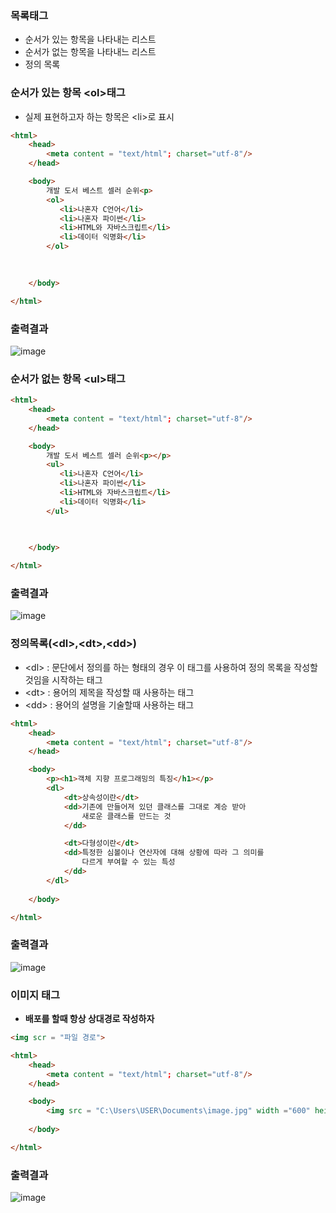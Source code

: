 ### 목록태그
- 순서가 있는 항목을 나타내는 리스트
- 순서가 없는 항목을 나타내느 리스트
- 정의 목록

### 순서가 있는 항목 \<ol>태그
- 실제 표현하고자 하는 항목은 \<li>로 표시

```html
<html>
    <head>
        <meta content = "text/html"; charset="utf-8"/>
    </head>

    <body>
        개발 도서 베스트 셀러 순위<p>
        <ol>
           <li>나혼자 C언어</li> 
           <li>나혼자 파이썬</li>
           <li>HTML와 자바스크립트</li>
           <li>데이터 익명화</li>
        </ol>    
        

     
    </body>

</html>
```

### 출력결과
![image](https://user-images.githubusercontent.com/82345970/163501503-14435bc3-5fbb-41b1-96ba-73fc98b5b3bd.png)



### 순서가 없는 항목 \<ul>태그

```html
<html>
    <head>
        <meta content = "text/html"; charset="utf-8"/>
    </head>

    <body>
        개발 도서 베스트 셀러 순위<p></p>
        <ul>
           <li>나혼자 C언어</li> 
           <li>나혼자 파이썬</li>
           <li>HTML와 자바스크립트</li>
           <li>데이터 익명화</li>
        </ul>    
        

     
    </body>

</html>
```

### 출력결과
![image](https://user-images.githubusercontent.com/82345970/163501583-4027c90f-179b-4583-aca7-fd600322f578.png)

### 정의목록(\<dl>,\<dt>,\<dd>)
- \<dl> : 문단에서 정의를 하는 형태의 경우 이 태그를 사용하여 정의 목록을 작성할 것임을 시작하는 태그
- \<dt> : 용어의 제목을 작성할 때 사용하는 태그
- \<dd> : 용어의 설명을 기술할때 사용하는 태그

```html
<html>
    <head>
        <meta content = "text/html"; charset="utf-8"/>
    </head>

    <body>
        <p><h1>객체 지향 프로그래밍의 특징</h1></p>
        <dl>
            <dt>상속성이란</dt>
            <dd>기존에 만들어져 있던 클래스를 그대로 계승 받아
                새로운 클래스를 만드는 것
            </dd>

            <dt>다형성이란</dt>
            <dd>특정한 심볼이나 연산자에 대해 상황에 따라 그 의미를
                다르게 부여할 수 있는 특성
            </dd>
        </dl>
     
    </body>

</html>
```

### 출력결과
![image](https://user-images.githubusercontent.com/82345970/163502086-aa7f7ba2-ee03-462e-bd82-06897c2bce4a.png)

### 이미지 태그 
- **배포를 할때 항상 상대경로 작성하자**
```html
<img scr = "파일 경로">
```

```html
<html>
    <head>
        <meta content = "text/html"; charset="utf-8"/>
    </head>

    <body>
        <img src = "C:\Users\USER\Documents\image.jpg" width ="600" height = "400">
     
    </body>

</html>
```

### 출력결과
![image](https://user-images.githubusercontent.com/82345970/163503396-50a8a24e-c869-4792-bf9d-88ce1163d30a.png)







